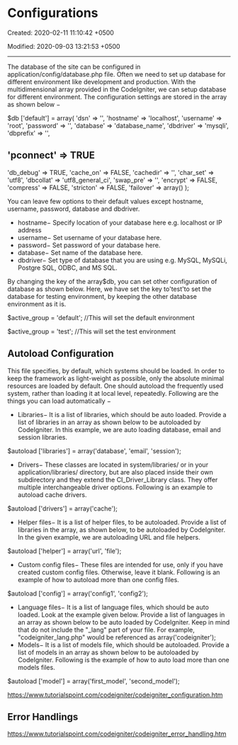 # Configurations

Created: 2020-02-11 11:10:42 +0500

Modified: 2020-09-03 13:21:53 +0500

---

The database of the site can be configured in application/config/database.php file. Often we need to set up database for different environment like development and production. With the multidimensional array provided in the CodeIgniter, we can setup database for different environment. The configuration settings are stored in the array as shown below −

$db ['default'] = array(
'dsn' => '',
'hostname' => 'localhost',
'username' => 'root',
'password' => '',
'database' => 'database_name',
'dbdriver' => 'mysqli',
'dbprefix' => '',

## 'pconnect' => TRUE

'db_debug' => TRUE,
'cache_on' => FALSE,
'cachedir' => '',
'char_set' => 'utf8',
'dbcollat' => 'utf8_general_ci',
'swap_pre' => '',
'encrypt' => FALSE,
'compress' => FALSE,
'stricton' => FALSE,
'failover' => array()
);

You can leave few options to their default values except hostname, username, password, database and dbdriver.

- hostname− Specify location of your database here e.g. localhost or IP address
- username− Set username of your database here.
- password− Set password of your database here.
- database− Set name of the database here.
- dbdriver− Set type of database that you are using e.g. MySQL, MySQLi, Postgre SQL, ODBC, and MS SQL.

By changing the key of the array$db, you can set other configuration of database as shown below. Here, we have set the key to'test'to set the database for testing environment, by keeping the other database environment as it is.

$active_group = 'default'; //This will set the default environment

$active_group = 'test'; //This will set the test environment

## Autoload Configuration

This file specifies, by default, which systems should be loaded. In order to keep the framework as light-weight as possible, only the absolute minimal resources are loaded by default. One should autoload the frequently used system, rather than loading it at local level, repeatedly. Following are the things you can load automatically −

- Libraries− It is a list of libraries, which should be auto loaded. Provide a list of libraries in an array as shown below to be autoloaded by CodeIgniter. In this example, we are auto loading database, email and session libraries.

$autoload ['libraries'] = array('database', 'email', 'session');

- Drivers− These classes are located in system/libraries/ or in your application/libraries/ directory, but are also placed inside their own subdirectory and they extend the CI_Driver_Library class. They offer multiple interchangeable driver options. Following is an example to autoload cache drivers.

$autoload ['drivers'] = array('cache');

- Helper files− It is a list of helper files, to be autoloaded. Provide a list of libraries in the array, as shown below, to be autoloaded by CodeIgniter. In the given example, we are autoloading URL and file helpers.

$autoload ['helper'] = array('url', 'file');

- Custom config files− These files are intended for use, only if you have created custom config files. Otherwise, leave it blank. Following is an example of how to autoload more than one config files.

$autoload ['config'] = array('config1', 'config2');

- Language files− It is a list of language files, which should be auto loaded. Look at the example given below. Provide a list of languages in an array as shown below to be auto loaded by CodeIgniter. Keep in mind that do not include the "_lang" part of your file. For example, "codeigniter_lang.php" would be referenced as array('codeigniter');
- Models− It is a list of models file, which should be autoloaded. Provide a list of models in an array as shown below to be autoloaded by CodeIgniter. Following is the example of how to auto load more than one models files.

$autoload ['model'] = array('first_model', 'second_model');

<https://www.tutorialspoint.com/codeigniter/codeigniter_configuration.htm>

## Error Handlings

<https://www.tutorialspoint.com/codeigniter/codeigniter_error_handling.htm>
